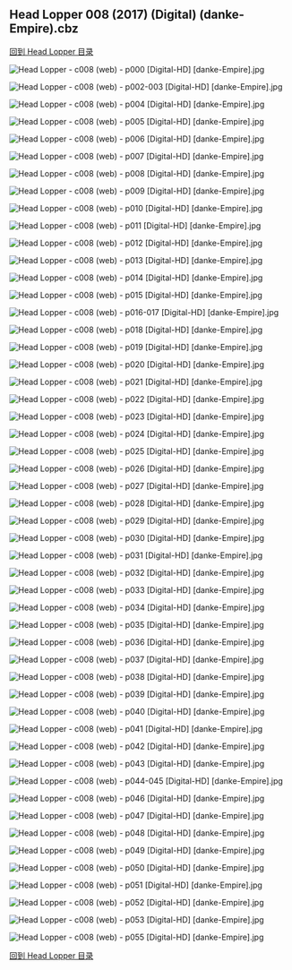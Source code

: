 ## Head Lopper 008 (2017) (Digital) (danke-Empire).cbz


[回到 Head Lopper 目录](https://github.com/alicewish/markdown/blob/master/series/Head-Lopper.md)


![Head Lopper - c008 (web) - p000 [Digital-HD] [danke-Empire].jpg](https://wx1.sinaimg.cn/large/6a9fdecagy1fmojlyzdn1j21j82cwe83.jpg)

![Head Lopper - c008 (web) - p002-003 [Digital-HD] [danke-Empire].jpg](https://wx1.sinaimg.cn/large/6a9fdecagy1fmojm78lpaj21kw17qb2a.jpg)

![Head Lopper - c008 (web) - p004 [Digital-HD] [danke-Empire].jpg](https://wx1.sinaimg.cn/large/6a9fdecagy1fmojmd4dstj21j82cwb29.jpg)

![Head Lopper - c008 (web) - p005 [Digital-HD] [danke-Empire].jpg](https://wx1.sinaimg.cn/large/6a9fdecagy1fmojmk049aj21j82cwkjl.jpg)

![Head Lopper - c008 (web) - p006 [Digital-HD] [danke-Empire].jpg](https://wx1.sinaimg.cn/large/6a9fdecagy1fmojmqpqdbj21j82cwqv5.jpg)

![Head Lopper - c008 (web) - p007 [Digital-HD] [danke-Empire].jpg](https://wx1.sinaimg.cn/large/6a9fdecagy1fmojmzxeo6j21j82cwqv5.jpg)

![Head Lopper - c008 (web) - p008 [Digital-HD] [danke-Empire].jpg](https://wx1.sinaimg.cn/large/6a9fdecagy1fmojnd6oycj21j82cwx6p.jpg)

![Head Lopper - c008 (web) - p009 [Digital-HD] [danke-Empire].jpg](https://wx1.sinaimg.cn/large/6a9fdecagy1fmojnnsalyj21j82cw1ky.jpg)

![Head Lopper - c008 (web) - p010 [Digital-HD] [danke-Empire].jpg](https://wx1.sinaimg.cn/large/6a9fdecagy1fmojo1z7dmj21j82cwe82.jpg)

![Head Lopper - c008 (web) - p011 [Digital-HD] [danke-Empire].jpg](https://wx1.sinaimg.cn/large/6a9fdecagy1fmojo9ait7j21j82cwqv5.jpg)

![Head Lopper - c008 (web) - p012 [Digital-HD] [danke-Empire].jpg](https://wx1.sinaimg.cn/large/6a9fdecagy1fmojooou5ej21j82cwkjm.jpg)

![Head Lopper - c008 (web) - p013 [Digital-HD] [danke-Empire].jpg](https://wx1.sinaimg.cn/large/6a9fdecagy1fmojp36tccj21j82cwkjm.jpg)

![Head Lopper - c008 (web) - p014 [Digital-HD] [danke-Empire].jpg](https://wx1.sinaimg.cn/large/6a9fdecagy1fmojpgx6qbj21j82cwhdu.jpg)

![Head Lopper - c008 (web) - p015 [Digital-HD] [danke-Empire].jpg](https://wx1.sinaimg.cn/large/6a9fdecagy1fmojptt9kkj21j82cwe82.jpg)

![Head Lopper - c008 (web) - p016-017 [Digital-HD] [danke-Empire].jpg](https://wx1.sinaimg.cn/large/6a9fdecagy1fmojqy6mtoj21kw17q7wl.jpg)

![Head Lopper - c008 (web) - p018 [Digital-HD] [danke-Empire].jpg](https://wx1.sinaimg.cn/large/6a9fdecagy1fmojrhuyxhj21j82cwb2a.jpg)

![Head Lopper - c008 (web) - p019 [Digital-HD] [danke-Empire].jpg](https://wx1.sinaimg.cn/large/6a9fdecagy1fmojptt9kkj21j82cwe82.jpg)

![Head Lopper - c008 (web) - p020 [Digital-HD] [danke-Empire].jpg](https://wx1.sinaimg.cn/large/6a9fdecagy1fmojrxzjpkj21j82cw1ky.jpg)

![Head Lopper - c008 (web) - p021 [Digital-HD] [danke-Empire].jpg](https://wx1.sinaimg.cn/large/6a9fdecagy1fmojsft1vjj21j82cwb2a.jpg)

![Head Lopper - c008 (web) - p022 [Digital-HD] [danke-Empire].jpg](https://wx1.sinaimg.cn/large/6a9fdecagy1fmojsuwaxlj21j82cwu0x.jpg)

![Head Lopper - c008 (web) - p023 [Digital-HD] [danke-Empire].jpg](https://wx1.sinaimg.cn/large/6a9fdecagy1fmojt67wr0j21j82cwkjl.jpg)

![Head Lopper - c008 (web) - p024 [Digital-HD] [danke-Empire].jpg](https://wx1.sinaimg.cn/large/6a9fdecagy1fmojtq0svej21j82cw4qq.jpg)

![Head Lopper - c008 (web) - p025 [Digital-HD] [danke-Empire].jpg](https://wx1.sinaimg.cn/large/6a9fdecagy1fmojube9o1j21j82cwkjm.jpg)

![Head Lopper - c008 (web) - p026 [Digital-HD] [danke-Empire].jpg](https://wx1.sinaimg.cn/large/6a9fdecagy1fmojumtnylj21j82cwu0x.jpg)

![Head Lopper - c008 (web) - p027 [Digital-HD] [danke-Empire].jpg](https://wx1.sinaimg.cn/large/6a9fdecagy1fmojv3ecomj21j82cw7wi.jpg)

![Head Lopper - c008 (web) - p028 [Digital-HD] [danke-Empire].jpg](https://wx1.sinaimg.cn/large/6a9fdecagy1fmojvaou1nj21j82cwqv5.jpg)

![Head Lopper - c008 (web) - p029 [Digital-HD] [danke-Empire].jpg](https://wx1.sinaimg.cn/large/6a9fdecagy1fmojvhmw9bj21j82cw1ky.jpg)

![Head Lopper - c008 (web) - p030 [Digital-HD] [danke-Empire].jpg](https://wx1.sinaimg.cn/large/6a9fdecagy1fmojvmuu8xj21j82cwqv5.jpg)

![Head Lopper - c008 (web) - p031 [Digital-HD] [danke-Empire].jpg](https://wx1.sinaimg.cn/large/6a9fdecagy1fmojvvkc3bj21j82cwhdu.jpg)

![Head Lopper - c008 (web) - p032 [Digital-HD] [danke-Empire].jpg](https://wx1.sinaimg.cn/large/6a9fdecagy1fmojw256fgj21j82cwx6p.jpg)

![Head Lopper - c008 (web) - p033 [Digital-HD] [danke-Empire].jpg](https://wx1.sinaimg.cn/large/6a9fdecagy1fmojw9q8m1j21j82cw1ky.jpg)

![Head Lopper - c008 (web) - p034 [Digital-HD] [danke-Empire].jpg](https://wx1.sinaimg.cn/large/6a9fdecagy1fmojwh79qcj21j82cw7wi.jpg)

![Head Lopper - c008 (web) - p035 [Digital-HD] [danke-Empire].jpg](https://wx1.sinaimg.cn/large/6a9fdecagy1fmojwoe18qj21j82cwqv5.jpg)

![Head Lopper - c008 (web) - p036 [Digital-HD] [danke-Empire].jpg](https://wx1.sinaimg.cn/large/6a9fdecagy1fmojwwq2cxj21j82cwb2a.jpg)

![Head Lopper - c008 (web) - p037 [Digital-HD] [danke-Empire].jpg](https://wx1.sinaimg.cn/large/6a9fdecagy1fmojx480oqj21j82cw4qq.jpg)

![Head Lopper - c008 (web) - p038 [Digital-HD] [danke-Empire].jpg](https://wx1.sinaimg.cn/large/6a9fdecagy1fmojxbyz6oj21j82cwb2a.jpg)

![Head Lopper - c008 (web) - p039 [Digital-HD] [danke-Empire].jpg](https://wx1.sinaimg.cn/large/6a9fdecagy1fmojxfz9pcj21j82cwhdt.jpg)

![Head Lopper - c008 (web) - p040 [Digital-HD] [danke-Empire].jpg](https://wx1.sinaimg.cn/large/6a9fdecagy1fmojxkcly3j21j82cwu0x.jpg)

![Head Lopper - c008 (web) - p041 [Digital-HD] [danke-Empire].jpg](https://wx1.sinaimg.cn/large/6a9fdecagy1fmojxroc28j21j82cw4qq.jpg)

![Head Lopper - c008 (web) - p042 [Digital-HD] [danke-Empire].jpg](https://wx1.sinaimg.cn/large/6a9fdecagy1fmojxztbwmj21j82cwqv5.jpg)

![Head Lopper - c008 (web) - p043 [Digital-HD] [danke-Empire].jpg](https://wx1.sinaimg.cn/large/6a9fdecagy1fmojy1zk7mj21j82cwwfn.jpg)

![Head Lopper - c008 (web) - p044-045 [Digital-HD] [danke-Empire].jpg](https://wx1.sinaimg.cn/large/6a9fdecagy1fmojy5uj3jj21kw17qb29.jpg)

![Head Lopper - c008 (web) - p046 [Digital-HD] [danke-Empire].jpg](https://wx1.sinaimg.cn/large/6a9fdecagy1fmojya4uoqj21j82cwakb.jpg)

![Head Lopper - c008 (web) - p047 [Digital-HD] [danke-Empire].jpg](https://wx1.sinaimg.cn/large/6a9fdecagy1fmojyh7r94j21j82cwqv5.jpg)

![Head Lopper - c008 (web) - p048 [Digital-HD] [danke-Empire].jpg](https://wx1.sinaimg.cn/large/6a9fdecagy1fmojyp1tpjj21j82cw7wj.jpg)

![Head Lopper - c008 (web) - p049 [Digital-HD] [danke-Empire].jpg](https://wx1.sinaimg.cn/large/6a9fdecagy1fmojyz0rzhj21j82cwu0z.jpg)

![Head Lopper - c008 (web) - p050 [Digital-HD] [danke-Empire].jpg](https://wx1.sinaimg.cn/large/6a9fdecagy1fmojz8skkrj21j82cwkjn.jpg)

![Head Lopper - c008 (web) - p051 [Digital-HD] [danke-Empire].jpg](https://wx1.sinaimg.cn/large/6a9fdecagy1fmojzffrb2j21j82cwqv5.jpg)

![Head Lopper - c008 (web) - p052 [Digital-HD] [danke-Empire].jpg](https://wx1.sinaimg.cn/large/6a9fdecagy1fmojzlifu1j21j82cw7wh.jpg)

![Head Lopper - c008 (web) - p053 [Digital-HD] [danke-Empire].jpg](https://wx1.sinaimg.cn/large/6a9fdecagy1fmojzpconjj21j82cwkjl.jpg)

![Head Lopper - c008 (web) - p055 [Digital-HD] [danke-Empire].jpg](https://wx1.sinaimg.cn/large/6a9fdecagy1fmojzuko98j21j82cwhcu.jpg)

[回到 Head Lopper 目录](https://github.com/alicewish/markdown/blob/master/series/Head-Lopper.md)

